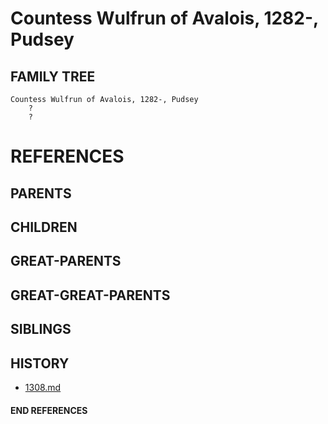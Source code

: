 # Countess Wulfrun of Avalois, 1282-, Pudsey

## FAMILY TREE
```
Countess Wulfrun of Avalois, 1282-, Pudsey
    ?
    ?
```


# REFERENCES

## PARENTS 

## CHILDREN 

## GREAT-PARENTS 

## GREAT-GREAT-PARENTS 
## SIBLINGS

 
## HISTORY
* [1308.md](../h/1308.md)

#### END REFERENCES
